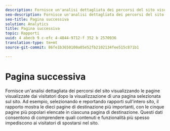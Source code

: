 ```yaml
---
description: Fornisce un'analisi dettagliata dei percorsi del sito visualizzando le pagine visualizzate dai visitatori dopo la visualizzazione di una pagina selezionata sul sito. Ad esempio, selezionando e reportando rapporti sull'intero sito, il rapporto mostra le dieci pagine di destinazione più importanti, con le cinque pagine più popolari elencate in ciascuna pagina di destinazione. Questi dati consentono di comprendere quali contenuti e funzionalità più spesso impediscono ai visitatori di spostarsi nel sito.
seo-description: Fornisce un'analisi dettagliata dei percorsi del sito visualizzando le pagine visualizzate dai visitatori dopo la visualizzazione di una pagina selezionata sul sito. Ad esempio, selezionando e reportando rapporti sull'intero sito, il rapporto mostra le dieci pagine di destinazione più importanti, con le cinque pagine più popolari elencate in ciascuna pagina di destinazione. Questi dati consentono di comprendere quali contenuti e funzionalità più spesso impediscono ai visitatori di spostarsi nel sito.
seo-title: Pagina successiva
solution: Analytics
title: Pagina successiva
topic: Rapporti
uuid: 4 abecb 9 c-efc 4-4844-9712-f 352 b 2570936
translation-type: tm+mt
source-git-commit: 86fe1b3650100a05e52fb2102134fee515c871b1

---
```



# Pagina successiva

Fornisce un'analisi dettagliata dei percorsi del sito visualizzando le pagine visualizzate dai visitatori dopo la visualizzazione di una pagina selezionata sul sito. Ad esempio, selezionando e reportando rapporti sull'intero sito, il rapporto mostra le dieci pagine di destinazione più importanti, con le cinque pagine più popolari elencate in ciascuna pagina di destinazione. Questi dati consentono di comprendere quali contenuti e funzionalità più spesso impediscono ai visitatori di spostarsi nel sito.


